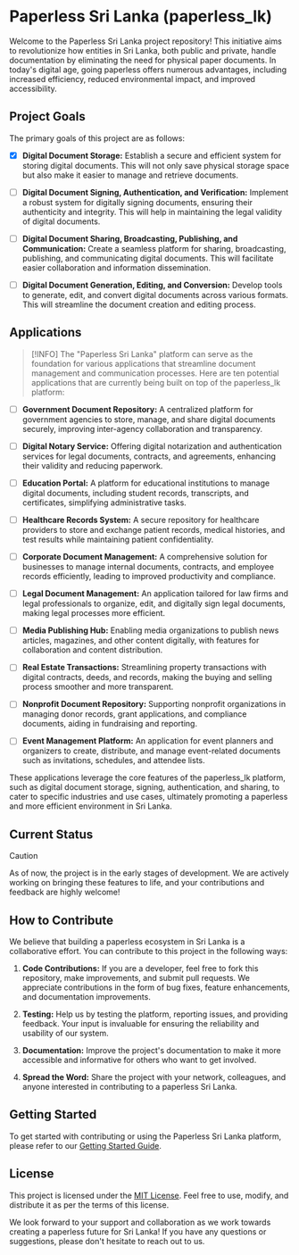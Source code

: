 # Paperless Sri Lanka (paperless_lk)

Welcome to the Paperless Sri Lanka project repository! This initiative aims to revolutionize how entities in Sri Lanka, both public and private, handle documentation by eliminating the need for physical paper documents. In today's digital age, going paperless offers numerous advantages, including increased efficiency, reduced environmental impact, and improved accessibility. 

## Project Goals

The primary goals of this project are as follows:

* [x] **Digital Document Storage:** Establish a secure and efficient system for storing digital documents. This will not only save physical storage space but also make it easier to manage and retrieve documents.

* [ ] **Digital Document Signing, Authentication, and Verification:** Implement a robust system for digitally signing documents, ensuring their authenticity and integrity. This will help in maintaining the legal validity of digital documents.

* [ ] **Digital Document Sharing, Broadcasting, Publishing, and Communication:** Create a seamless platform for sharing, broadcasting, publishing, and communicating digital documents. This will facilitate easier collaboration and information dissemination.

* [ ] **Digital Document Generation, Editing, and Conversion:** Develop tools to generate, edit, and convert digital documents across various formats. This will streamline the document creation and editing process.

## Applications

> [!INFO]
> The "Paperless Sri Lanka" platform can serve as the foundation for various applications that streamline document management and communication processes. Here are ten potential applications that are currently being built on top of the paperless_lk platform:

* [ ] **Government Document Repository:** A centralized platform for government agencies to store, manage, and share digital documents securely, improving inter-agency collaboration and transparency.

* [ ] **Digital Notary Service:** Offering digital notarization and authentication services for legal documents, contracts, and agreements, enhancing their validity and reducing paperwork.

* [ ] **Education Portal:** A platform for educational institutions to manage digital documents, including student records, transcripts, and certificates, simplifying administrative tasks.

* [ ] **Healthcare Records System:** A secure repository for healthcare providers to store and exchange patient records, medical histories, and test results while maintaining patient confidentiality.

* [ ] **Corporate Document Management:** A comprehensive solution for businesses to manage internal documents, contracts, and employee records efficiently, leading to improved productivity and compliance.

* [ ] **Legal Document Management:** An application tailored for law firms and legal professionals to organize, edit, and digitally sign legal documents, making legal processes more efficient.

* [ ] **Media Publishing Hub:** Enabling media organizations to publish news articles, magazines, and other content digitally, with features for collaboration and content distribution.

* [ ] **Real Estate Transactions:** Streamlining property transactions with digital contracts, deeds, and records, making the buying and selling process smoother and more transparent.

* [ ] **Nonprofit Document Repository:** Supporting nonprofit organizations in managing donor records, grant applications, and compliance documents, aiding in fundraising and reporting.

* [ ] **Event Management Platform:** An application for event planners and organizers to create, distribute, and manage event-related documents such as invitations, schedules, and attendee lists.

These applications leverage the core features of the paperless_lk platform, such as digital document storage, signing, authentication, and sharing, to cater to specific industries and use cases, ultimately promoting a paperless and more efficient environment in Sri Lanka.

## Current Status

> [!CAUTION]
> As of now, the project is in the early stages of development. We are actively working on bringing these features to life, and your contributions and feedback are highly welcome!

## How to Contribute

We believe that building a paperless ecosystem in Sri Lanka is a collaborative effort. You can contribute to this project in the following ways:

1. **Code Contributions:** If you are a developer, feel free to fork this repository, make improvements, and submit pull requests. We appreciate contributions in the form of bug fixes, feature enhancements, and documentation improvements.

2. **Testing:** Help us by testing the platform, reporting issues, and providing feedback. Your input is invaluable for ensuring the reliability and usability of our system.

3. **Documentation:** Improve the project's documentation to make it more accessible and informative for others who want to get involved.

4. **Spread the Word:** Share the project with your network, colleagues, and anyone interested in contributing to a paperless Sri Lanka.

## Getting Started

To get started with contributing or using the Paperless Sri Lanka platform, please refer to our [Getting Started Guide](getting_started.md).

## License

This project is licensed under the [MIT License](LICENSE.md). Feel free to use, modify, and distribute it as per the terms of this license.

We look forward to your support and collaboration as we work towards creating a paperless future for Sri Lanka! If you have any questions or suggestions, please don't hesitate to reach out to us.